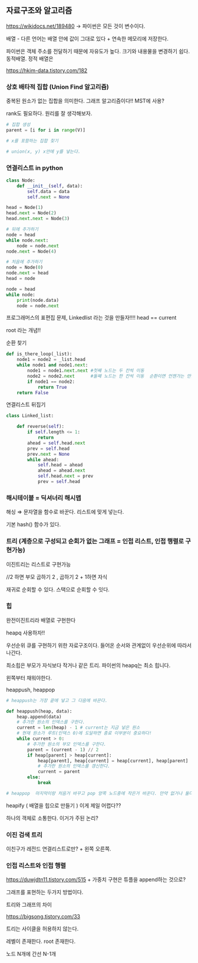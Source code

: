 ## 자료구조와 알고리즘

https://wikidocs.net/189480 → 파이썬은 모든 것이 변수이다.

배열 - 다른 언어는 배열 안에 값이 그대로 있다 + 연속한 메모리에 저장한다.

파이썬은 객체 주소를 전달하기 때문에 자유도가 높다. 크기와 내용물을 변경하기 쉽다. 동적배열. 정적 배열은 

https://hkim-data.tistory.com/182

### 상호 배타적 집합 (Union Find 알고리즘)

중복된 원소가 없는 집합을 의미한다.  그래프 알고리즘이다!! MST에 사용?

rank도 필요하다. 원리를 잘 생각해보자.

```python
# 집합 생성
parent = [i for i in range(V)]  

# x를 포함하는 집합 찾기

# union(x, y) x안에 y를 넣는다.

```

### 연결리스트 in python

```python
class Node:
    def __init__(self, data):
        self.data = data
        self.next = None

head = Node(1)
head.next = Node(2)
head.next.next = Node(3)

# 뒤에 추가하기
node = head
while node.next:
    node = node.next
node.next = Node(4)

# 처음에 추가하기
node = Node(0)
node.next = head
head = node

node = head
while node:
    print(node.data)
    node = node.next
```

프로그래머스의 표편집 문제, Linkedlist 라는 것을 만들자!!!! head == current

root 라는 개념!!

순환 찾기

```python
def is_there_loop(_list):
    node1 = node2 = _list.head
    while node1 and node1.next:
        node1 = node1.next.next #첫째 노드는 두 칸씩 이동
        node2 = node2.next      #둘째 노드는 한 칸씩 이동  순환이면 언젠가는 만난다.
        if node1 == node2:
            return True
    return False
```

연결리스트 뒤집기

```python
class Linked_list:

    def reverse(self):
        if self.length <= 1:
            return
        ahead = self.head.next
        prev = self.head
        prev.next = None
        while ahead:
            self.head = ahead
            ahead = ahead.next
            self.head.next = prev
            prev = self.head
```

### 해시테이블 = 딕셔너리 해시맵

해싱 ⇒ 문자열을 함수로 바꾼다. 리스트에 맞게 넣는다.

기본 hash() 함수가 있다.

### 트리 (계층으로 구성되고 순회가 없는 그래프 = 인접 리스트, 인접 행렬로 구현가능)

이진트리는 리스트로 구현가능 

//2 하면 부모 곱하기 2 , 곱하기 2 + 1하면 자식

재귀로 순회할 수 있다.  스택으로 순회할 수 잇다.

### 힙

완전이진트리라 배열로 구현한다

heapq 사용하자!!

우선순위 큐를 구현하기 위한 자료구조이다. 들어온 순서와 관계없이 우선순위에 따라서 나간다.

최소힙은 부모가 자식보다 작거나 같은 트리. 파이썬의 heapq는 최소 힙니다.

왼쪽부터 채워야한다.

heappush, heappop

```python
# heappush는 가장 끝에 넣고 그 다음에 바꾼다.

def heappush(heap, data):
    heap.append(data)
    # 추가한 원소의 인덱스를 구한다.
    current = len(heap) - 1 # current는 지금 넣은 원소
    # 현재 원소가 루트(인덱스 0)에 도달하면 종료 이부분이 중요하다!
    while current > 0:
        # 추가한 원소의 부모 인덱스를 구한다.
        parent = (current - 1) // 2
        if heap[parent] > heap[current]:
            heap[parent], heap[current] = heap[current], heap[parent]
            # 추가한 원소의 인덱스를 갱신한다.
            current = parent
        else:
            break

# heappop  마지막이랑 처음거 바꾸고 pop 양쪽 노드중에 작은거 바꾼다. 만약 없거나 둘다 크면 멈춤 

```

heapify ( 배열을 힙으로 만들기 ) 이게 제일 어렵다??

하나의 객체로 소통한다. 이거가 주된 논리?

### 이진 검색 트리

이친구가 레전드 연결리스트로만? + 왼쪽 오른쪽.

### 인접 리스트와 인접 행렬

https://duwjdtn11.tistory.com/515   + 가중치 구현은 튜플을 append하는 것으로?

그래프를 표현하는 두가지 방법이다.

트리와 그래프의 차이

https://bigsong.tistory.com/33

트리는 사이클을 허용하지 않는다.

레벨이 존재한다. root 존재한다.

노드 N개에 간선 N-1개

